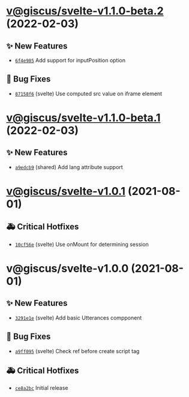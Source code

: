 # [v@giscus/svelte-v1.1.0-beta.2](https://github.com/giscus/giscus-component/compare/@giscus/svelte-v1.1.0-beta.1...@giscus/svelte-v1.1.0-beta.2) (2022-02-03)

## ✨ New Features
- [`6f4e985`](https://github.com/giscus/giscus-component/commit/6f4e985)   Add support for inputPosition option 

## 🐛 Bug Fixes
- [`87158f6`](https://github.com/giscus/giscus-component/commit/87158f6)  (svelte) Use computed src value on iframe element

# [v@giscus/svelte-v1.1.0-beta.1](https://github.com/giscus/giscus-component/compare/@giscus/svelte-v1.0.1...@giscus/svelte-v1.1.0-beta.1) (2022-02-03)

## ✨ New Features
- [`a9edcb9`](https://github.com/giscus/giscus-component/commit/a9edcb9)  (shared) Add lang attribute support

# [v@giscus/svelte-v1.0.1](https://github.com/giscus/giscus-component/compare/@giscus/svelte-v1.0.0...@giscus/svelte-v1.0.1) (2021-08-01)

## 🚑 Critical Hotfixes
- [`10cf56e`](https://github.com/giscus/giscus-component/commit/10cf56e)  (svelte) Use onMount for determining session

# v@giscus/svelte-v1.0.0 (2021-08-01)

## ✨ New Features
- [`3291e1e`](https://github.com/giscus/giscus-component/commit/3291e1e)  (svelte) Add basic Utterances compponent 

## 🐛 Bug Fixes
- [`a9ff095`](https://github.com/giscus/giscus-component/commit/a9ff095)  (svelte) Check ref before create script tag 

## 🚑 Critical Hotfixes
- [`ce8a2bc`](https://github.com/giscus/giscus-component/commit/ce8a2bc)   Initial release
